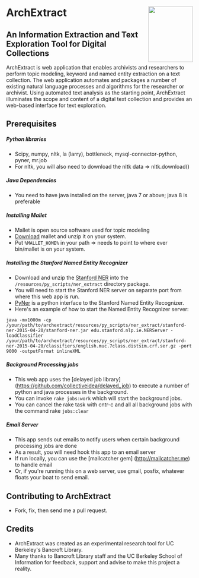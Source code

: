 
# ArchExtract  <img src="http://www.goines.net/Poster_art8/220_bancroft_library_lg.jpg" align="right" height="150" width="120" >

## An Information Extraction and Text Exploration Tool for Digital Collections

ArchExtract is web application that enables archivists and researchers to perform topic modeling, keyword and named entity extraction on a text collection. The web application automates and packages a number of
existing natural language processes and algorithms for the researcher or archivist.
Using automated text analysis as the starting point, ArchExtract illuminates the scope and content of a digital text collection and provides
an web-based interface for text exploration.

## Prerequisites
##### Python libraries
  * Scipy, numpy, nltk, la (larry), bottleneck, mysql-connector-python, pyner, mr.job
  * For nltk, you will also need to download the nltk data => nltk.download()

##### Java Dependencies
  * You need to have java installed on the server, java 7 or above; java 8 is preferable

##### Installing Mallet
  * Mallet is open source software used for topic modeling
  * [Download](http://mallet.cs.umass.edu/download.php) mallet and unzip it on your system.
  * Put `%MALLET_HOME%` in your path =>  needs to point to where ever bin/mallet is on your system.

##### Installing the Stanford Named Entity Recognizer
  * Download and unzip the [Stanford NER](http://nlp.stanford.edu/software/CRF-NER.shtml#Download)
    into the `/resources/py_scripts/ner_extract` directory package.
  * You will need to start the Stanford NER server on separate port from where this web app is run.
  * [PyNer](https://github.com/dat/pyner) is a python interface to the Stanford Named Entity Recognizer.
  * Here's an example of how to start the Named Entity Recognizer server:

  ```java -mx1000m -cp /your/path/to/archextract/resources/py_scripts/ner_extract/stanford-ner-2015-04-20/stanford-ner.jar edu.stanford.nlp.ie.NERServer -loadClassifier /your/path/to/archextract/resources/py_scripts/ner_extract/stanford-ner-2015-04-20/classifiers/english.muc.7class.distsim.crf.ser.gz -port 9000 -outputFormat inlineXML```

##### Background Processing jobs
  * This web app uses the [delayed job library] (https://github.com/collectiveidea/delayed_job)  to execute a number of python and java processes in the background.
  * You can invoke `rake jobs:work` which will start the background jobs.
  * You can cancel the rake task with cntr-c and all all background jobs with the command rake `jobs:clear`

##### Email Server
  * This app sends out emails to notify users when certain background processing jobs are done
  * As a result, you will need hook this app to an email server
  * If run locally, you can use the [mailcatcher gem] (http://mailcatcher.me) to handle email
  * Or, if you're running this on a web server, use gmail, posfix, whatever floats your boat to send email.



## Contributing to ArchExtract
  * Fork, fix, then send me a pull request.

## Credits
  * ArchExtract was created as an experimental research tool for UC Berkeley's Bancroft Library.
  * Many thanks to Bancroft Library staff and the UC Berkeley School of Information for
    feedback, support and advise to make this project a reality.
